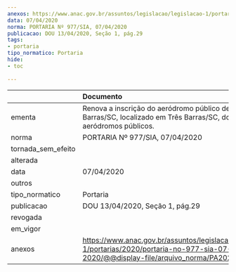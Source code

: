 ```yaml
---
anexos: https://www.anac.gov.br/assuntos/legislacao/legislacao-1/portarias/2020/portaria-no-977-sia-07-04-2020/@@display-file/arquivo_norma/PA2020-0977.pdf
data: 07/04/2020
norma: PORTARIA Nº 977/SIA, 07/04/2020
publicacao: DOU 13/04/2020, Seção 1, pág.29
tags:
- portaria
tipo_normatico: Portaria
hide: 
- toc 
 
---
```


|                    | Documento                                                                                                                                           |
|:-------------------|:----------------------------------------------------------------------------------------------------------------------------------------------------|
| ementa             | Renova a inscrição do aeródromo público de Três Barras/SC, localizado em Três Barras/SC, do cadastro de aeródromos públicos.                        |
| norma              | PORTARIA Nº 977/SIA, 07/04/2020                                                                                                                     |
| tornada_sem_efeito |                                                                                                                                                     |
| alterada           |                                                                                                                                                     |
| data               | 07/04/2020                                                                                                                                          |
| outros             |                                                                                                                                                     |
| tipo_normatico     | Portaria                                                                                                                                            |
| publicacao         | DOU 13/04/2020, Seção 1, pág.29                                                                                                                     |
| revogada           |                                                                                                                                                     |
| em_vigor           |                                                                                                                                                     |
| anexos             | https://www.anac.gov.br/assuntos/legislacao/legislacao-1/portarias/2020/portaria-no-977-sia-07-04-2020/@@display-file/arquivo_norma/PA2020-0977.pdf |